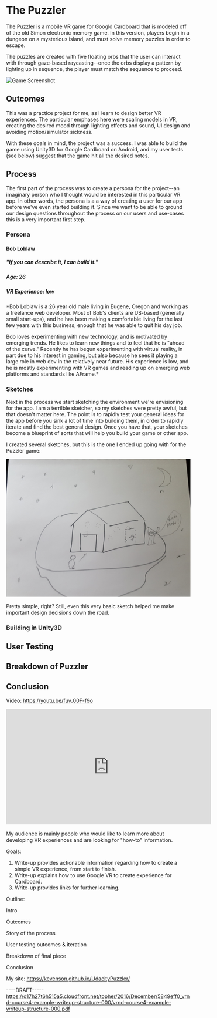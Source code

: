 # The Puzzler

The Puzzler is a mobile VR game for Googld Cardboard that is modeled off of the old Simon electronic memory game. In this version, players begin in a dungeon on a mysterious island, and must solve memory puzzles in order to escape. 

The puzzles are created with five floating orbs that the user can interact with through gaze-based raycasting--once the orbs display a pattern by lighting up in sequence, the player must match the sequence to proceed.

![Game Screenshot](/ProjectMaterials/ScreenShots/ss1.png)

## Outcomes

This was a practice project for me, as I learn to design better VR experiences. The particular emphases here were scaling models in VR, creating the desired mood through lighting effects and sound, UI design and avoiding motion/simulator sickness. 

With these goals in mind, the project was a success. I was able to build the game using Unity3D for Google Cardboard on Android, and my user tests (see below) suggest that the game hit all the desired notes. 

## Process

The first part of the process was to create a persona for the project--an imaginary person who I thought would be interested in this particular VR app. In other words, the persona is a a way of creating a user for our app before we've even started building it. Since we want to be able to ground our design questions throughout the process on our users and use-cases this is a very important first step. 
 
### Persona

#### Bob Loblaw
##### "If you can describe it, I can build it."

##### Age: 26

##### VR Experience: low

*Bob Loblaw is a 26 year old male living in Eugene, Oregon and working as a freelance web developer. Most of Bob's clients are US-based (generally small start-ups), and he has been making a comfortable living for the last few years with this business, enough that he was able to quit his day job. 

Bob loves experimenting with new technology, and is motivated by emerging trends. He likes to learn new things and to feel that he is "ahead of the curve." Recently he has begun experimenting with virtual reality, in part due to his interest in gaming, but also because he sees it playing a large role in web dev in the relatively near future. His experience is low, and he is mostly experimenting with VR games and reading up on emerging web platforms and standards like AFrame.*

### Sketches 

Next in the process we start sketching the environment we're envisioning for the app. I am a terrilble sketcher, so my sketches were pretty awful, but that doesn't matter here. The point is to rapidly test your general ideas for the app before you sink a lot of time into building them, in order to rapidly iterate and find the best general design. Once you have that, your sketches become a blueprint of sorts that will help you build your game or other app. 

I created several sketches, but this is the one I ended up going with for the Puzzler game: 

![Game Sketch](/ProjectMaterials/PuzzleMaster.jpg)

Pretty simple, right? Still, even this very basic sketch helped me make important design decisions down the road. 

### Building in Unity3D


## User Testing

## Breakdown of Puzzler


## Conclusion




Video: https://youtu.be/fuv_00F-f9o
<iframe width="560" height="315" src="https://www.youtube.com/embed/fuv_00F-f9o" frameborder="0" gesture="media" allow="encrypted-media" allowfullscreen></iframe>


My audience is mainly people who would like to learn more about developing VR experiences and are looking for "how-to" information.

Goals:
1. Write-up provides actionable information regarding how to create a simple VR experience, 
from start to finish.
2. Write-up explains how to use Google VR to create experience for Cardboard.
3. Write-up provides links for further learning. 

Outline:

Intro

Outcomes

Story of the process

User testing outcomes & iteration

Breakdown of final piece

Conclusion

My site: https://kevenson.github.io/UdacityPuzzler/

----DRAFT-----
https://d17h27t6h515a5.cloudfront.net/topher/2016/December/5849eff0_vrnd-course4-example-writeup-structure-000/vrnd-course4-example-writeup-structure-000.pdf
